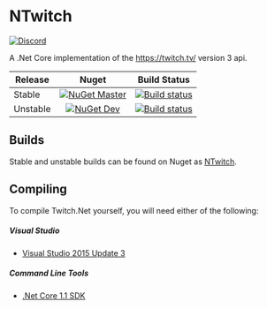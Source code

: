 # NTwitch
[![Discord](https://discordapp.com/api/guilds/257698577894080512/widget.png)](https://discord.gg/yd8x2wM)

A .Net Core implementation of the https://twitch.tv/ version 3 api.

| Release  | Nuget  | Build Status  |
| -------- |:------:|:-------------:|
| Stable   | [![NuGet Master](https://img.shields.io/nuget/v/NTwitch.svg)](https://www.nuget.org/packages/NTwitch/) | [![Build status](https://ci.appveyor.com/api/projects/status/i5hafxnpkmq2oia8/branch/master?svg=true)](https://ci.appveyor.com/project/Aux/NTwitch/branch/master) |
| Unstable | [![NuGet Dev](https://img.shields.io/nuget/vpre/NTwitch.svg)](https://www.nuget.org/packages/NTwitch/) | [![Build status](https://ci.appveyor.com/api/projects/status/i5hafxnpkmq2oia8/branch/master?svg=true)](https://ci.appveyor.com/project/Aux/NTwitch/branch/dev) |

## Builds
Stable and unstable builds can be found on Nuget as [NTwitch](https://www.nuget.org/packages/Twitch-Net/).

## Compiling
To compile Twitch.Net yourself, you will need either of the following:

##### Visual Studio
- [Visual Studio 2015 Update 3](https://www.microsoft.com/net/core#windowsvs2015)

##### Command Line Tools
- [.Net Core 1.1 SDK](https://www.microsoft.com/net/download/core)
